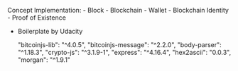 Concept Implementation: 
    - Block
    - Blockchain
    - Wallet
    - Blockchain Identity
    - Proof of Existence

- Boilerplate by Udacity

    "bitcoinjs-lib": "^4.0.5",
    "bitcoinjs-message": "^2.2.0",
    "body-parser": "^1.18.3",
    "crypto-js": "^3.1.9-1",
    "express": "^4.16.4",
    "hex2ascii": "0.0.3",
    "morgan": "^1.9.1"